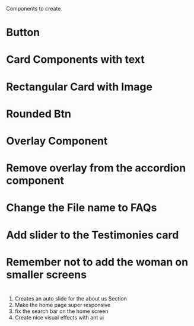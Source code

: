 Components to create 
# Button
# Card Components with text 
# Rectangular Card with Image 
# Rounded Btn
# Overlay Component 
# Remove overlay from the accordion component 
# Change the File name to FAQs 
# Add slider to the Testimonies card 
# Remember not to add the woman on smaller screens 
# 
#
#
#
#
#
#
#






<!-- Redo  -->
1. Creates an auto slide for the about us Section 
2. Make the home page super responsive 
3.  fix the search bar on the home screen 
4. Create nice visual effects with ant ui 